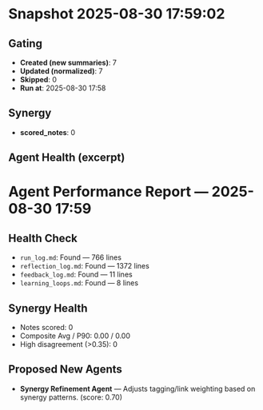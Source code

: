 # Snapshot 2025-08-30 17:59:02

## Gating
- **Created (new summaries)**: 7
- **Updated (normalized)**: 7
- **Skipped**: 0
- **Run at**: 2025-08-30 17:58

## Synergy
- **scored_notes**: 0

## Agent Health (excerpt)
# Agent Performance Report — 2025-08-30 17:59

## Health Check
- `run_log.md`: Found — 766 lines
- `reflection_log.md`: Found — 1372 lines
- `feedback_log.md`: Found — 11 lines
- `learning_loops.md`: Found — 8 lines

## Synergy Health
- Notes scored: 0
- Composite Avg / P90: 0.00 / 0.00
- High disagreement (>0.35): 0

## Proposed New Agents
- **Synergy Refinement Agent** — Adjusts tagging/link weighting based on synergy patterns. (score: 0.70)
